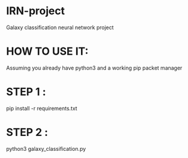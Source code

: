 # IRN-project
Galaxy classification neural network project


# HOW TO USE IT:
Assuming you already have python3 and a working pip packet manager


# STEP 1 :
pip install -r requirements.txt

# STEP 2 :
python3 galaxy_classification.py

